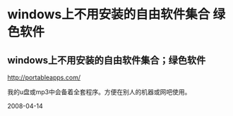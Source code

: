 # windows上不用安装的自由软件集合 绿色软件

## windows上不用安装的自由软件集合；绿色软件

http://portableapps.com/

我的u盘或mp3中会备着全套程序。方便在别人的机器或网吧使用。

2008-04-14